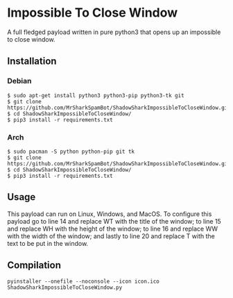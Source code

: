 # Impossible To Close Window
A full fledged payload written in pure python3 that opens up an impossible to close window.

## Installation
### Debian
```
$ sudo apt-get install python3 python3-pip python3-tk git
$ git clone https://github.com/MrSharkSpamBot/ShadowSharkImpossibleToCloseWindow.git
$ cd ShadowSharkImpossibleToCloseWindow/
$ pip3 install -r requirements.txt
```
### Arch
```
$ sudo pacman -S python python-pip git tk
$ git clone https://github.com/MrSharkSpamBot/ShadowSharkImpossibleToCloseWindow.git
$ cd ShadowSharkImpossibleToCloseWindow/
$ pip3 install -r requirements.txt
```

## Usage
This payload can run on Linux, Windows, and MacOS. To configure this payload go to line 14 and replace WT with the title of the window; to line 15 and replace WH with the height of the window; to line 16 and replace WW with the width of the window; and lastly to line 20 and replace T with the text to be put in the window.

## Compilation
```
pyinstaller --onefile --noconsole --icon icon.ico ShadowSharkImpossibleToCloseWindow.py
```
